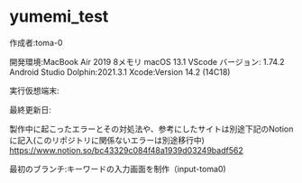 # yumemi_test
作成者:toma-0

開発環境:MacBook Air 2019 8メモリ 
        macOS 13.1
        VScode バージョン: 1.74.2
        Android Studio Dolphin:2021.3.1
        Xcode:Version 14.2 (14C18)

実行仮想端末:

最終更新日:

製作中に起こったエラーとその対処法や、参考にしたサイトは別途下記のNotionに記入(このリポジトリに関係ないエラーは別途移行中)
https://www.notion.so/bc43329c084f48a1939d03249badf562

最初のブランチ:キーワードの入力画面を制作（input-toma0)